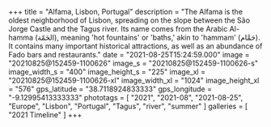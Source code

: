+++
title = "Alfama, Lisbon, Portugal"
description = "The Alfama is the oldest neighborhood of Lisbon, spreading on the slope between the São Jorge Castle and the Tagus river. Its name comes from the Arabic Al-hamma (الحَمّة), meaning 'hot fountains' or 'baths,' akin to 'hammam' (حَمَّام). It contains many important historical attractions, as well as an abundance of Fado bars and restaurants."
date = "2021-08-25T15:24:59.000"
image = "20210825@152459-1100626"
image_s = "20210825@152459-1100626-s"
image_width_s = "400"
image_height_s = "225"
image_xl = "20210825@152459-1100626-xl"
image_width_xl = "1024"
image_height_xl = "576"
gps_latitude = "38.7118924833333"
gps_longitude = "-9.12995413333333"
phototags = [ "2021", "2021-08", "2021-08-25", "Europe", "Lisbon", "Portugal", "Tagus", "river", "summer" ]
galleries = [ "2021 Timeline" ]
+++
